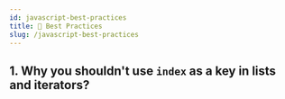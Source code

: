 ```yaml
---
id: javascript-best-practices
title: 📄 Best Practices
slug: /javascript-best-practices
---
```


## 1. Why you shouldn't use `index` as a key in lists and iterators?
